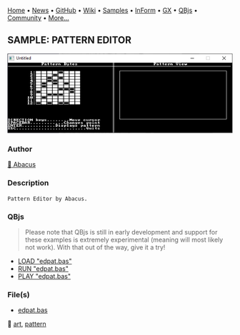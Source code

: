 [Home](https://qb64.com) • [News](../../news.md) • [GitHub](https://github.com/QB64Official/qb64) • [Wiki](https://github.com/QB64Official/qb64/wiki) • [Samples](../../samples.md) • [InForm](../../inform.md) • [GX](../../gx.md) • [QBjs](../../qbjs.md) • [Community](../../community.md) • [More...](../../more.md)

## SAMPLE: PATTERN EDITOR

![screenshot.png](img/screenshot.png)

### Author

[🐝 Abacus](../abacus.md) 

### Description

```text
Pattern Editor by Abacus.
```

### QBjs

> Please note that QBjs is still in early development and support for these examples is extremely experimental (meaning will most likely not work). With that out of the way, give it a try!

* [LOAD "edpat.bas"](https://v6p9d9t4.ssl.hwcdn.net/html/5963335/index.html?src=https://qb64.com/samples/pattern-editor/src/edpat.bas)
* [RUN "edpat.bas"](https://v6p9d9t4.ssl.hwcdn.net/html/5963335/index.html?mode=auto&src=https://qb64.com/samples/pattern-editor/src/edpat.bas)
* [PLAY "edpat.bas"](https://v6p9d9t4.ssl.hwcdn.net/html/5963335/index.html?mode=play&src=https://qb64.com/samples/pattern-editor/src/edpat.bas)

### File(s)

* [edpat.bas](src/edpat.bas)

🔗 [art](../art.md), [pattern](../pattern.md)
